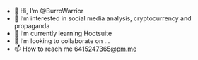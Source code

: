 - 👋 Hi, I’m @BurroWarrior
- 👀 I’m interested in social media analysis, cryptocurrency and propaganda
- 🌱 I’m currently learning Hootsuite
- 💞️ I’m looking to collaborate on ...
- 📫 How to reach me 6415247365@pm.me

<!---
BurroWarrior/BurroWarrior is a ✨ special ✨ repository because its `README.md` (this file) appears on your GitHub profile.
You can click the Preview link to take a look at your changes.
--->
